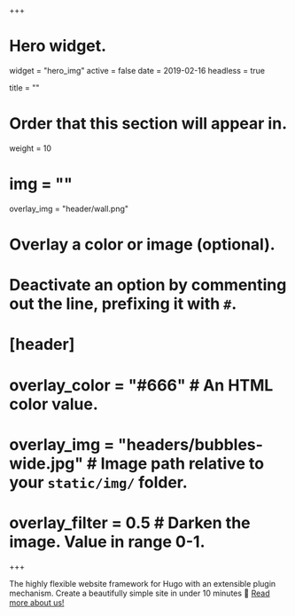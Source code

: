 +++
# Hero widget.
widget = "hero_img"
active = false
date = 2019-02-16
headless = true

title = ""

# Order that this section will appear in.
weight = 10

# img = ""
overlay_img = "header/wall.png"

# Overlay a color or image (optional).
#   Deactivate an option by commenting out the line, prefixing it with `#`.
# [header]
#  overlay_color = "#666"  # An HTML color value.
#  overlay_img = "headers/bubbles-wide.jpg"  # Image path relative to your `static/img/` folder.
#  overlay_filter = 0.5  # Darken the image. Value in range 0-1.
+++

The highly flexible website framework for Hugo with an extensible plugin mechanism. Create a beautifully simple site in under 10 minutes :rocket:
[Read more about us!](/docs/about)
